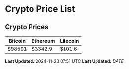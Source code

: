 # Crypto Price List

## Crypto Prices
| Bitcoin | Ethereum | Litecoin |
| ------- | -------- | -------- |
| $98591 | $3342.9 | $101.6 |
**Last Updated:** 2024-11-23 07:51 UTC
**Last Updated:** $DATE$
